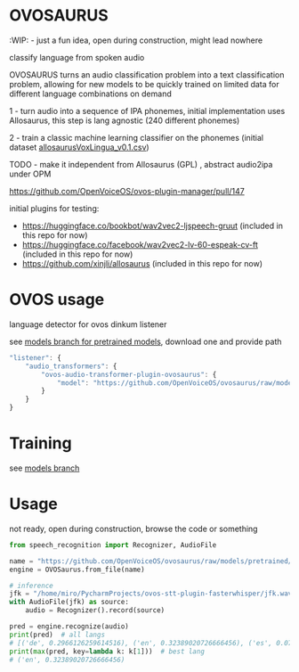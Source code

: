 # OVOSAURUS

:WIP: - just a fun idea, open during construction, might lead nowhere


classify language from spoken audio

OVOSAURUS turns an audio classification problem into a text classification problem, allowing for new models to be quickly trained on limited data for different language combinations on demand

1 - turn audio into a sequence of IPA phonemes, initial implementation uses Allosaurus, this step is lang agnostic (240 different phonemes)

2 - train a classic machine learning classifier on the phonemes (initial dataset [allosaurusVoxLingua_v0.1.csv](https://github.com/OpenVoiceOS/ovos-datasets/blob/master/text/allosaurusVoxLingua_v0.1.csv))


TODO - make it independent from Allosaurus (GPL) , abstract audio2ipa under OPM

https://github.com/OpenVoiceOS/ovos-plugin-manager/pull/147

initial plugins for testing:

- https://huggingface.co/bookbot/wav2vec2-ljspeech-gruut   (included in this repo for now)
- https://huggingface.co/facebook/wav2vec2-lv-60-espeak-cv-ft   (included in this repo for now)
- https://github.com/xinjli/allosaurus   (included in this repo for now)

# OVOS usage

language detector for ovos dinkum listener

see [models branch for pretrained models](https://github.com/OpenVoiceOS/ovosaurus/tree/models/pretrained), download one and provide path


```javascript
"listener": {
    "audio_transformers": {
        "ovos-audio-transformer-plugin-ovosaurus": {
            "model": "https://github.com/OpenVoiceOS/ovosaurus/raw/models/pretrained/svc_de_en_es_fi_fr_pt.pkl"
        }
    }
}
```

# Training

see [models branch](https://github.com/OpenVoiceOS/ovosaurus/tree/models#training)

# Usage

not ready, open during construction, browse the code or something

```python
from speech_recognition import Recognizer, AudioFile

name = "https://github.com/OpenVoiceOS/ovosaurus/raw/models/pretrained/svc_de_en_es_fi_fr_pt.pkl"
engine = OVOSaurus.from_file(name)

# inference
jfk = "/home/miro/PycharmProjects/ovos-stt-plugin-fasterwhisper/jfk.wav"
with AudioFile(jfk) as source:
    audio = Recognizer().record(source)

pred = engine.recognize(audio)
print(pred)  # all langs
# [('de', 0.2966126259614516), ('en', 0.32389020726666456), ('es', 0.07285172650618475), ('fi', 0.09471670467904182), ('fr', 0.08266133731016057), ('pt', 0.12926739827649664)]
print(max(pred, key=lambda k: k[1]))  # best lang
# ('en', 0.32389020726666456)
```
